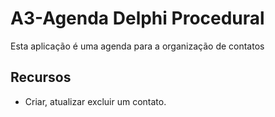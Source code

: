 # A3-Agenda Delphi Procedural

Esta aplicação é uma agenda para a organização de contatos

## Recursos

- Criar, atualizar excluir um contato.
